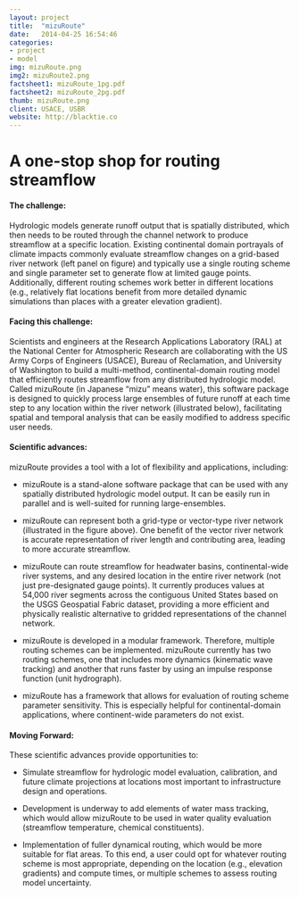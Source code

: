 ```yaml
---
layout: project
title:  "mizuRoute"
date:   2014-04-25 16:54:46
categories:
- project
- model
img: mizuRoute.png
img2: mizuRoute2.png
factsheet1: mizuRoute_1pg.pdf
factsheet2: mizuRoute_2pg.pdf
thumb: mizuRoute.png
client: USACE, USBR
website: http://blacktie.co
---
```


# A one-stop shop for routing streamflow

#### **The challenge:** 
 Hydrologic models generate runoff output that is spatially distributed, which then needs to be routed through the channel network to produce streamflow at a specific location. Existing continental domain portrayals of climate impacts commonly evaluate streamflow changes on a grid-based river network (left panel on figure) and typically use a single routing scheme and single parameter set to generate flow at limited gauge points. Additionally, different routing schemes work better in different locations (e.g., relatively flat locations benefit from more detailed dynamic simulations than places with a greater elevation gradient).

#### **Facing this challenge:**

Scientists and engineers at the Research Applications Laboratory (RAL) at the National Center for Atmospheric Research are collaborating with the US Army Corps of Engineers (USACE), Bureau of Reclamation, and University of Washington to build a multi-method, continental-domain routing model that efficiently routes streamflow from any distributed hydrologic model.  Called mizuRoute (in Japanese “mizu” means water), this software package is designed to quickly process large ensembles of future runoff at each time step to any location within the river network (illustrated below), facilitating spatial and temporal analysis that can be easily modified to address specific user needs.

#### **Scientific advances:**

mizuRoute provides a tool with a lot of flexibility and applications, including:
  * mizuRoute is a stand-alone software package that can be used with any spatially distributed hydrologic model output. It can be easily run in parallel and is well-suited for running large-ensembles.

  * mizuRoute can represent both a grid-type or vector-type river network (illustrated in the figure above).  One benefit of the vector river network is accurate representation of river length and contributing area, leading to more accurate streamflow.

  * mizuRoute can route streamflow for headwater basins, continental-wide river systems, and any desired location in the entire river network (not just pre-designated gauge points).   It currently produces values at 54,000 river segments across the contiguous United States based on the USGS Geospatial Fabric dataset, providing a more efficient and physically realistic alternative to gridded representations of the channel network. 

  * mizuRoute is developed in a modular framework. Therefore, multiple routing schemes can be implemented. mizuRoute currently has two routing schemes, one that includes more dynamics (kinematic wave tracking) and another that runs faster by using an impulse response function (unit hydrograph).

  * mizuRoute has a framework that allows for evaluation of routing scheme parameter sensitivity.  This is especially helpful for continental-domain applications, where continent-wide parameters do not exist. 

#### **Moving Forward:** 

These scientific advances provide opportunities to:

  * Simulate streamflow for hydrologic model evaluation, calibration, and future climate projections at locations most important to infrastructure design and operations.

  * Development is underway to add elements of water mass tracking, which would allow mizuRoute to be used in water quality evaluation (streamflow temperature, chemical constituents). 

  * Implementation of fuller dynamical routing, which would be more suitable for flat areas. To this end, a user could opt for whatever routing scheme is most appropriate, depending on the location (e.g., elevation gradients) and compute times, or multiple schemes to assess routing model uncertainty.
